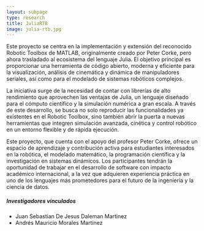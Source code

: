 ```yaml
---
layout: subpage
type: research
title: JuliaRTB
image: julia-rtb.jpg
---
```


Este proyecto se centra en la implementación y extensión del reconocido Robotic Toolbox de MATLAB, originalmente creado por Peter Corke, pero ahora trasladado al ecosistema del lenguaje Julia. El objetivo principal es proporcionar una herramienta de código abierto, moderna y eficiente para la visualización, análisis de cinemática y dinámica de manipuladores seriales, así como para el modelado de sistemas robóticos complejos.

La iniciativa surge de la necesidad de contar con librerías de alto rendimiento que aprovechen las ventajas de Julia, un lenguaje diseñado para el cómputo científico y la simulación numérica a gran escala. A través de este desarrollo, se busca no solo reproducir las funcionalidades ya existentes en el Robotic Toolbox, sino también abrir la puerta a nuevas herramientas que integren simulación avanzada, cinética y control robótico en un entorno flexible y de rápida ejecución.

Este proyecto, que cuenta con el apoyo del profesor Peter Corke, ofrece un espacio de aprendizaje y contribución activa para estudiantes interesados en la robótica, el modelado matemático, la programación científica y la investigación en sistemas dinámicos. Los participantes tendrán la oportunidad de trabajar en el desarrollo de software con impacto académico internacional, a la vez que adquieren experiencia práctica en uno de los lenguajes más prometedores para el futuro de la ingeniería y la ciencia de datos.
##### Investigadores vinculados   
-  Juan Sebastian De Jesus Daleman Martinez 
-  Andrés Mauricio Morales Martínez

